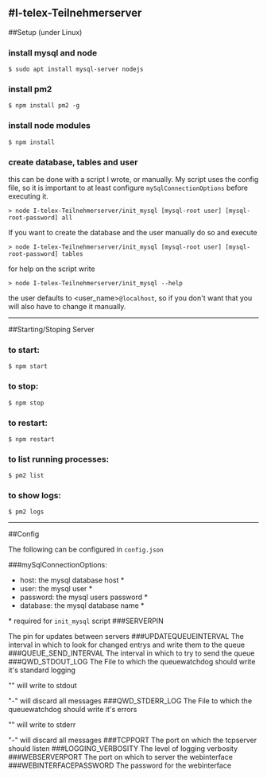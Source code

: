 #I-telex-Teilnehmerserver
---
##Setup
(under Linux)

### install mysql and node
```
$ sudo apt install mysql-server nodejs
```
### install pm2
```
$ npm install pm2 -g
```

### install node modules
```
$ npm install
```
### create database, tables and user
this can be done with a script I wrote, or manually.
My script uses the config file, so it is important to at least configure `mySqlConnectionOptions` before executing it.

```
> node I-telex-Teilnehmerserver/init_mysql [mysql-root user] [mysql-root-password] all
```
If you want to create the database and the user manually do so and execute
```
> node I-telex-Teilnehmerserver/init_mysql [mysql-root user] [mysql-root-password] tables
```
for help on the script write

```
> node I-telex-Teilnehmerserver/init_mysql --help
```

the user defaults to <user_name>`@localhost`, so if you don't want that you will also have to change it manually.

---
##Starting/Stoping Server
### to start:
```
$ npm start
```

### to stop:
```
$ npm stop
```

### to restart:
```
$ npm restart
```
### to list running processes:
```
$ pm2 list

```

### to show logs:
```
$ pm2 logs
```

---
##Config

The following can be configured in `config.json`

###mySqlConnectionOptions:
  - host: the mysql database host \*
  - user: the mysql user \*
  - password: the mysql users password \*
  - database: the mysql database name \*

  \* required for `init_mysql` script
###SERVERPIN

  The pin for updates between servers
###UPDATEQUEUEINTERVAL
  The interval in which to look for changed entrys and write them to the queue
###QUEUE_SEND_INTERVAL
  The interval in which to try to send the queue
###QWD_STDOUT_LOG
  The File to which the queuewatchdog should write it's standard logging

  "" will write to stdout

  "\-" will discard all messages
###QWD_STDERR_LOG
  The File to which the queuewatchdog should write it's errors

  "" will write to stderr

  "\-" will discard all messages
###TCPPORT
  The port on which the tcpserver should listen
###LOGGING_VERBOSITY
  The level of logging verbosity
###WEBSERVERPORT
  The port on which to server the webinterface
###WEBINTERFACEPASSWORD
  The password for the webinterface
